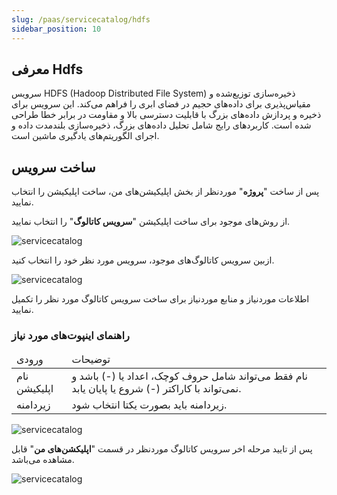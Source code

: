 ```yaml
---
slug: /paas/servicecatalog/hdfs
sidebar_position: 10
---
```


## معرفی Hdfs

 سرویس HDFS (Hadoop Distributed File System) ذخیره‌سازی توزیع‌شده و مقیاس‌پذیری برای داده‌های حجیم در فضای ابری را فراهم می‌کند. این سرویس برای ذخیره و پردازش داده‌های بزرگ با قابلیت دسترسی بالا و مقاومت در برابر خطا طراحی شده است. کاربردهای رایج شامل تحلیل داده‌های بزرگ، ذخیره‌سازی بلندمدت داده و اجرای الگوریتم‌های یادگیری ماشین است.

## ساخت سرویس

پس از ساخت "**پروژه**" موردنظر از بخش اپلیکیشن‌های من، ساخت اپلیکیشن را انتخاب نمایید.

از روش‌های موجود برای ساخت اپلیکیشن "**سرویس کاتالوگ**" را انتخاب نمایید.

![servicecatalog](/img/servicecatalog/servicecatalog00.png)

ازبین سرویس کاتالوگ‌های موجود، سرویس مورد نظر خود را انتخاب کنید.

![servicecatalog](/img/servicecatalog/servicecatalog0.png)

اطلاعات موردنیاز و منابع موردنیاز برای ساخت سرویس کاتالوگ مورد نظر را تکمیل نمایید.

### راهنمای اینپوت‌های مورد نیاز


<table>
    <thead>
        <tr>
            <td>ورودی</td>
            <td>توضیحات</td>
        </tr>
    </thead>
    <tbody>
        <tr>
            <td>نام اپلیکیشن</td>
            <td>نام فقط می‌تواند شامل حروف کوچک، اعداد یا (-) باشد و نمی‌تواند با کاراکتر (-) شروع یا پایان یابد.</td>
        </tr>
        <tr>
            <td>زیردامنه</td>
            <td>زیردامنه باید بصورت یکتا انتخاب شود. </td>
        </tr>
    </tbody>
</table>


![servicecatalog](/img/servicecatalog/servicecatalog19.png)

 پس از تایید مرحله اخر سرویس کاتالوگ موردنظر در قسمت "**اپلیکشن‌های من**" قابل مشاهده می‌باشد.
 
 ![servicecatalog](/img/servicecatalog/servicecatalog20.png)


